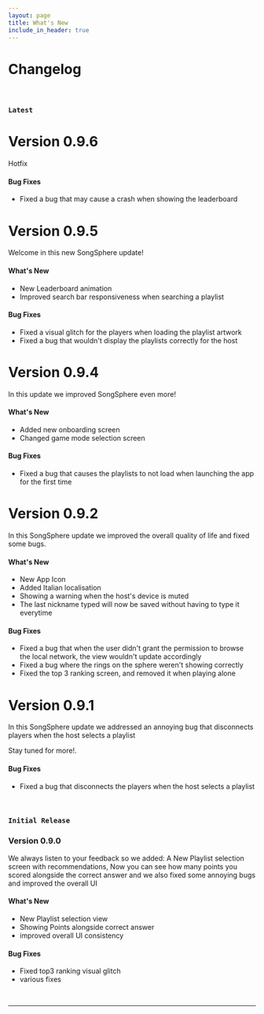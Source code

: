 ```yaml
---
layout: page
title: What's New
include_in_header: true
---
```


# Changelog

<br>

### `Latest`
# **Version 0.9.6**
Hotfix

#### Bug Fixes
- Fixed a bug that may cause a crash when showing the leaderboard


# **Version 0.9.5**
Welcome in this new SongSphere update!

#### What's New
- New Leaderboard animation
- Improved search bar responsiveness when searching a playlist

#### Bug Fixes
- Fixed a visual glitch for the players when loading the playlist artwork
- Fixed a bug that wouldn't display the playlists correctly for the host

  
# **Version 0.9.4**
In this update we improved SongSphere even more!

#### What's New
- Added new onboarding screen
- Changed game mode selection screen

#### Bug Fixes
- Fixed a bug that causes the playlists to not load when launching the app for the first time

# **Version 0.9.2**
In this SongSphere update we improved the overall quality of life and fixed some bugs.

#### What's New
- New App Icon
- Added Italian localisation
- Showing a warning when the host's device is muted
- The last nickname typed will now be saved without having to type it everytime

#### Bug Fixes
- Fixed a bug that when the user didn't grant the permission to browse the local network, the view wouldn't update accordingly
- Fixed a bug where the rings on the sphere weren't showing correctly
- Fixed the top 3 ranking screen, and removed it when playing alone


# **Version 0.9.1**
In this SongSphere update we addressed an annoying bug that disconnects players when the host selects a playlist

Stay tuned for more!.

#### Bug Fixes
- Fixed a bug that disconnects the players when the host selects a playlist

<br>

### `Initial Release`
### **Version 0.9.0**
We always listen to your feedback so we added:
A New Playlist selection screen with recommendations, Now you can see how many points you scored alongside the correct answer and we also fixed some annoying bugs and improved the overall UI

#### What's New
- New Playlist selection view
- Showing Points alongside correct answer
- improved overall UI consistency 


#### Bug Fixes
- Fixed top3 ranking visual glitch
- various fixes

<br>

________

